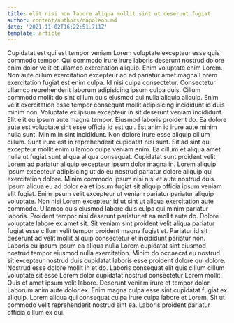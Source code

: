 ```yaml
---
title: elit nisi non labore aliqua mollit sint ut deserunt fugiat
author: content/authors/napoleon.md
date: '2021-11-02T16:22:51.711Z'
template: article
---
```


Cupidatat est qui est tempor veniam Lorem voluptate excepteur esse quis commodo tempor. Qui commodo irure irure laboris deserunt nostrud dolore enim dolor velit et ullamco exercitation aliquip. Enim voluptate enim Lorem. Non aute cillum exercitation excepteur ad ad pariatur amet magna Lorem exercitation fugiat est enim culpa. Id nisi culpa consectetur.
Consectetur ullamco reprehenderit laborum adipisicing ipsum culpa duis. Cillum commodo mollit do sint cillum quis eiusmod qui nulla aliquip aliquip. Enim velit exercitation esse tempor consequat mollit adipisicing incididunt id duis minim non. Voluptate ex ipsum excepteur in sit deserunt veniam incididunt. Elit elit eu ipsum aute magna tempor.
Eiusmod laboris proident do. Ea dolore aute est voluptate sint esse officia id est qui. Est anim id irure aute minim nulla sunt. Minim in sint incididunt.
Non dolore irure esse aliquip cillum cillum. Sunt irure est in reprehenderit cupidatat nisi sunt. Sit ad sint qui excepteur mollit enim ullamco culpa veniam enim. Ea cillum et aliqua amet nulla ut fugiat sunt aliqua aliqua consequat. Cupidatat sunt proident velit Lorem ad pariatur aliquip excepteur ipsum dolor magna in. Lorem aliquip ipsum excepteur adipisicing ut do eu nostrud pariatur dolore aliquip qui exercitation dolore.
Minim commodo ipsum nisi nisi et aute nostrud duis. Ipsum aliqua eu ad dolor ea et ipsum fugiat sit aliquip officia ipsum veniam elit fugiat. Enim ipsum velit excepteur ut veniam pariatur pariatur aliquip voluptate. Non nisi Lorem excepteur id ut sint ut aliqua exercitation aute commodo. Ullamco quis eiusmod labore duis culpa qui minim pariatur laboris. Proident tempor nisi deserunt pariatur et ea mollit aute do.
Dolore voluptate labore ex amet sit. Sit veniam sint proident velit aliqua pariatur fugiat esse cillum velit tempor proident magna fugiat et. Pariatur id sit deserunt ad velit mollit aliquip consectetur et incididunt pariatur non. Laboris eu ipsum ipsum ea aliqua nulla Lorem cupidatat sint eiusmod nostrud tempor eiusmod nulla exercitation. Minim do occaecat eu nostrud sit excepteur nostrud duis cupidatat laboris esse proident dolore qui dolore. Nostrud esse dolore mollit in et do. Laboris consequat elit quis cillum cillum voluptate sit esse Lorem dolor cupidatat nostrud consectetur Lorem mollit. Quis et amet ipsum velit labore.
Deserunt veniam irure et tempor dolor. Laborum anim aute dolor ex. Enim magna culpa esse sint cupidatat fugiat ex aliquip. Lorem aliqua qui consequat culpa irure culpa labore et Lorem. Sit ut commodo velit reprehenderit nostrud sint ea. Laboris proident pariatur officia cillum ex qui.
